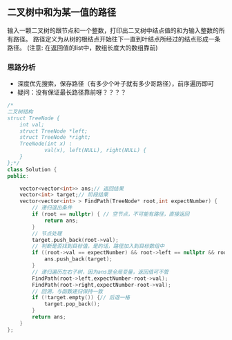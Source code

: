 ## 二叉树中和为某一值的路径
  输入一颗二叉树的跟节点和一个整数，打印出二叉树中结点值的和为输入整数的所有路径。
路径定义为从树的根结点开始往下一直到叶结点所经过的结点形成一条路径。
(注意: 在返回值的list中，数组长度大的数组靠前)

### 思路分析
* 深度优先搜索，保存路径（有多少个叶子就有多少哥路径），前序遍历即可
* 疑问：没有保证最长路径靠前呀？？？？
```c++
/*
二叉树结构
struct TreeNode {
	int val;
	struct TreeNode *left;
	struct TreeNode *right;
	TreeNode(int x) :
			val(x), left(NULL), right(NULL) {
	}
};*/
class Solution {
public:

    vector<vector<int>> ans;// 返回结果
    vector<int> target;// 阶段结果
    vector<vector<int> > FindPath(TreeNode* root,int expectNumber) {
        // 递归退出条件
        if (root == nullptr) { // 空节点，不可能有路径，直接返回
            return ans;
        }
        // 节点处理
        target.push_back(root->val);
        // 判断是否找到目标值，是的话，路径加入到目标数组中
        if ((root->val == expectNumber) && root->left == nullptr && root->right == nullptr){ // 找到一条路径
            ans.push_back(target);
        } 
        // 递归遍历左右子树，因为ans是全局变量，返回值可不管
        FindPath(root->left,expectNumber-root->val);
        FindPath(root->right,expectNumber-root->val);
        // 回溯，与函数递归保持一致
        if (!target.empty()) {// 后退一格
            target.pop_back();
        }
        return ans;
    }
};
```